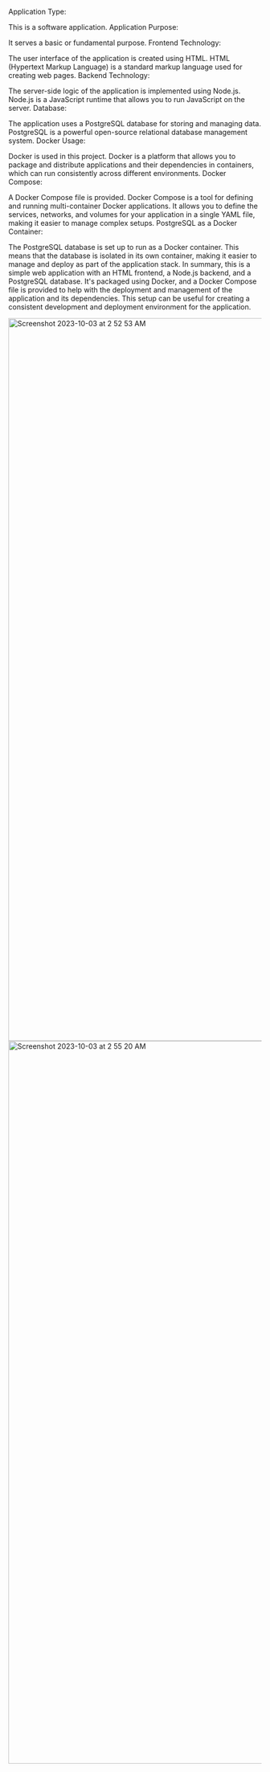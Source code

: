 Application Type:

This is a software application.
Application Purpose:

It serves a basic or fundamental purpose.
Frontend Technology:

The user interface of the application is created using HTML. HTML (Hypertext Markup Language) is a standard markup language used for creating web pages.
Backend Technology:

The server-side logic of the application is implemented using Node.js. Node.js is a JavaScript runtime that allows you to run JavaScript on the server.
Database:

The application uses a PostgreSQL database for storing and managing data. PostgreSQL is a powerful open-source relational database management system.
Docker Usage:

Docker is used in this project. Docker is a platform that allows you to package and distribute applications and their dependencies in containers, which can run consistently across different environments.
Docker Compose:

A Docker Compose file is provided. Docker Compose is a tool for defining and running multi-container Docker applications. It allows you to define the services, networks, and volumes for your application in a single YAML file, making it easier to manage complex setups.
PostgreSQL as a Docker Container:

The PostgreSQL database is set up to run as a Docker container. This means that the database is isolated in its own container, making it easier to manage and deploy as part of the application stack.
In summary, this is a simple web application with an HTML frontend, a Node.js backend, and a PostgreSQL database. It's packaged using Docker, and a Docker Compose file is provided to help with the deployment and management of the application and its dependencies. This setup can be useful for creating a consistent development and deployment environment for the application.


<img width="1439" alt="Screenshot 2023-10-03 at 2 52 53 AM" src="https://github.com/Tushar240503/Docker-tuotorial/assets/98592305/70e09d9d-8d36-4eca-b2e7-51374bba9719">



<img width="1439" alt="Screenshot 2023-10-03 at 2 55 20 AM" src="https://github.com/Tushar240503/Docker-tuotorial/assets/98592305/c000c1c8-c8f6-46d7-ac4f-96714b0bdd9e">






